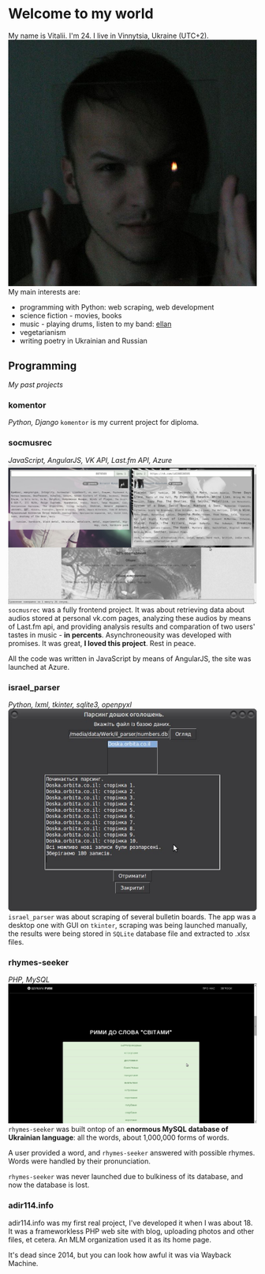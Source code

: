 # Welcome to my world

My name is Vitalii. I'm 24. I live in Vinnytsia, Ukraine (UTC+2).
![undead404](/assets/img/fire.jpg)
My main interests are:
- programming with Python: web scraping, web development
- science fiction - movies, books
- music - playing drums, listen to my band: [ellan](https://ellanband.bandcamp.com)
- vegetarianism
- writing poetry in Ukrainian and Russian


## Programming
_My past projects_

### komentor
_Python, Django_
`komentor` is my current project for diploma.

### socmusrec
_JavaScript, AngularJS, VK API, Last.fm API, Azure_
[![socmusrec](/assets/img/socmusrec_little.jpg)](/assets/img/socmusrec.jpg)
`socmusrec` was a fully frontend project. It was about retrieving data about audios stored at personal vk.com pages, analyzing these audios by means of Last.fm api, and providing analysis results and comparation of two users' tastes in music - **in percents**. Asynchroneousity was developed with promises. It was great, **I loved this project**. Rest in peace.

All the code was written in JavaScript by means of AngularJS, the site was launched at Azure.

### israel_parser
_Python, lxml, tkinter, sqlite3, openpyxl_
![israel_parser](/assets/img/israel_parser.jpg)
`israel_parser` was about scraping of several bulletin boards. The app was a desktop one with GUI on `tkinter`, scraping was being launched manually, the results were being stored in `SQLite` database file and extracted to .xlsx files.

### rhymes-seeker
_PHP, MySQL_
![rhymes-seeker](/assets/img/rhymes-seeker.jpg)
`rhymes-seeker` was built ontop of an **enormous MySQL database of Ukrainian language**: all the words, about 1,000,000 forms of words.

A user provided a word, and `rhymes-seeker` answered with possible rhymes. Words were handled by their pronunciation.

`rhymes-seeker` was never launched due to bulkiness of its database, and now the database is lost.

### adir114.info
adir114.info was my first real project, I've developed it when I was about 18. It was a frameworkless PHP web site with blog, uploading photos and other files, et cetera. An MLM organization used it as its home page.

It's dead since 2014, but you can look how awful it was via Wayback Machine.
